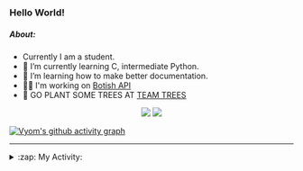 ### Hello World!

##### About:
- Currently I am a student.
- 🌱 I’m currently learning C, intermediate Python.
- 🌱 I’m learning how to make better documentation.
- 👨‍💻 I'm working on [Botish API](https://github.com/Vyvy-vi/api)
- 🌱 GO PLANT SOME TREES AT [TEAM TREES](https://teamtrees.org/)

<p align="center">
  <a href="https://twitter.com/Vyvy_viM"><img target="_blank" src="https://img.shields.io/badge/twitter%20@Vyvy_viM-0D95E8?style=for-the-badge&logo=twitter&logoColor=white"/></a> 
  <a href="https://vyvy-vi.github.io/portfolio"><img target="_blank" src="https://img.shields.io/badge/-I_love_open_source-green?style=for-the-badge&logo=github&logoColor=black"/></a> 
</p>

[![Vyom's github activity graph](https://activity-graph.herokuapp.com/graph?username=Vyvy-vi)](https://github.com/ashutosh00710/github-readme-activity-graph)

---
<details>
  <summary>:zap: My Activity:</summary>
  
<!--START_SECTION:waka-->
![Code Time](http://img.shields.io/badge/Code%20Time-507%20hrs%2058%20mins-blue)

**I'm a Night 🦉** 

```text
🌞 Morning    43 commits     █░░░░░░░░░░░░░░░░░░░░░░░░   7.23% 
🌆 Daytime    145 commits    ██████░░░░░░░░░░░░░░░░░░░   24.37% 
🌃 Evening    203 commits    ████████░░░░░░░░░░░░░░░░░   34.12% 
🌙 Night      204 commits    ████████░░░░░░░░░░░░░░░░░   34.29%

```
📅 **I'm Most Productive on Sunday** 

```text
Monday       56 commits     ██░░░░░░░░░░░░░░░░░░░░░░░   9.41% 
Tuesday      97 commits     ████░░░░░░░░░░░░░░░░░░░░░   16.3% 
Wednesday    86 commits     ███░░░░░░░░░░░░░░░░░░░░░░   14.45% 
Thursday     74 commits     ███░░░░░░░░░░░░░░░░░░░░░░   12.44% 
Friday       54 commits     ██░░░░░░░░░░░░░░░░░░░░░░░   9.08% 
Saturday     81 commits     ███░░░░░░░░░░░░░░░░░░░░░░   13.61% 
Sunday       147 commits    ██████░░░░░░░░░░░░░░░░░░░   24.71%

```


📊 **This Week I Spent My Time On** 

```text
🔥 Editors: 
Vim                      1 hr 47 mins        █████████████████████████   100.0%

🐱‍💻 Projects: 
TEC-welcome-bot          1 hr 18 mins        ██████████████████░░░░░░░   73.63% 
commit-your-code-bot     28 mins             ██████░░░░░░░░░░░░░░░░░░░   26.34% 
Unknown Project          0 secs              ░░░░░░░░░░░░░░░░░░░░░░░░░   0.03%

```


 Last Updated on 01/12/2021
<!--END_SECTION:waka-->
</details>
